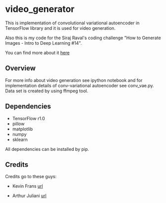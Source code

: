 # video_generator
This is implementation of convolutional variational autoencoder in TensorFlow library and it is used for video generation.

Also this is my code for the Siraj Raval's coding challenge "How to Generate Images - Intro to Deep Learning #14".

You can find more about it [here](https://www.youtube.com/watch?v=3-UDwk1U77s&t=2s)

## Overview
For more info about video generation see ipython notebook and for implementation details of conv-variational autoencoder see conv_vae.py.
Data set is created by using ffmpeg tool.

## Dependencies
* TensorFlow r1.0
* pillow
* matplotlib
* numpy
* sklearn

All dependencies can be installed by pip.

## Credits
Credits go to these guys:

* Kevin Frans [url](http://kvfrans.com/variational-autoencoders-explained/)

* Arthur Juliani [url](https://medium.com/@awjuliani/introducing-neural-dream-videos-5d517b3cc804)